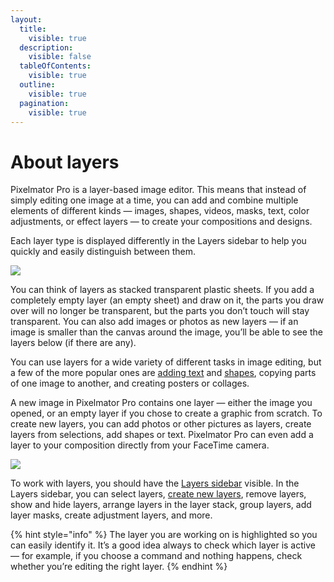```yaml
---
layout:
  title:
    visible: true
  description:
    visible: false
  tableOfContents:
    visible: true
  outline:
    visible: true
  pagination:
    visible: true
---
```


# About layers

Pixelmator Pro is a layer-based image editor. This means that instead of simply editing one image at a time, you can add and combine multiple elements of different kinds — images, shapes, videos, masks, text, color adjustments, or effect layers — to create your compositions and designs.

Each layer type is displayed differently in the Layers sidebar to help you quickly and easily distinguish between them.

![](https://help.pixelmator.com/pixelmator-pro/3.5/assets/English/1653045214000.png)

You can think of layers as stacked transparent plastic sheets. If you add a completely empty layer (an empty sheet) and draw on it, the parts you draw over will no longer be transparent, but the parts you don’t touch will stay transparent. You can also add images or photos as new layers — if an image is smaller than the canvas around the image, you’ll be able to see the layers below (if there are any).

You can use layers for a wide variety of different tasks in image editing, but a few of the more popular ones are [adding text](.gitbook/assets/925) and [shapes](.gitbook/assets/774), copying parts of one image to another, and creating posters or collages.

A new image in Pixelmator Pro contains one layer — either the image you opened, or an empty layer if you chose to create a graphic from scratch. To create new layers, you can add photos or other pictures as layers, create layers from selections, add shapes or text. Pixelmator Pro can even add a layer to your composition directly from your FaceTime camera.

![](https://help.pixelmator.com/pixelmator-pro/3.5/assets/English/1652705362000.jpeg)

To work with layers, you should have the [Layers sidebar](https://about/support/guide/pixelmator-pro/#glossary) visible. In the Layers sidebar, you can select layers, [create new layers](.gitbook/assets/659), remove layers, show and hide layers, arrange layers in the layer stack, group layers, add layer masks, create adjustment layers, and more.

{% hint style="info" %}
The layer you are working on is highlighted so you can easily identify it. It’s a good idea always to check which layer is active — for example, if you choose a command and nothing happens, check whether you’re editing the right layer.
{% endhint %}
